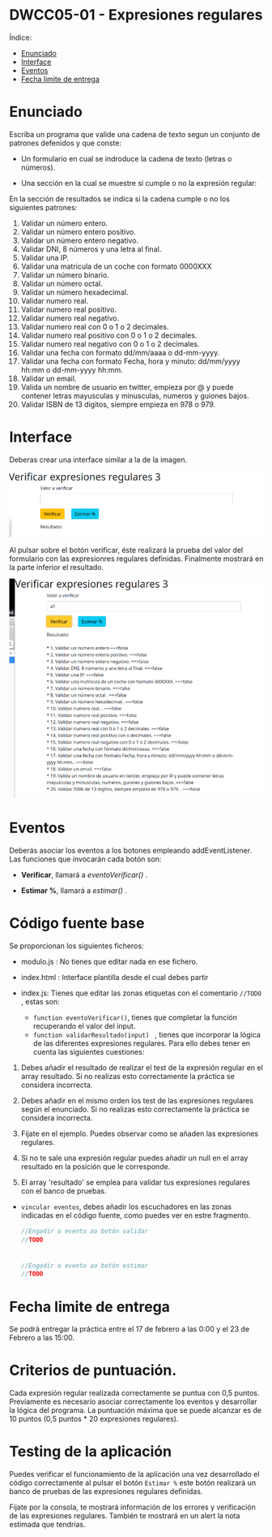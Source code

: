 # DWCC05-01 - Expresiones regulares 


 Índice:

 * [Enunciado](#enunciado)
 * [Interface](#Interface)
 * [Eventos](#Eventos)
 * [Fecha limite de entrega](#fecha-limite-de-entrega)
  


# Enunciado
Escriba un programa que valide una cadena de texto segun un conjunto de patrones defenidos y que conste:

- Un formulario en cual se indroduce la cadena de texto  (letras o números). 


- Una sección en la cual se muestre si cumple o no la expresión regular:

 En la sección de resultados se indica si la cadena cumple o no los siguientes patrones: 

1.  Validar un número entero.
2.  Validar un número entero positivo.
3.  Validar un número entero negativo.
4.  Validar DNI, 8 números y una letra al final.
5.  Validar una IP.
6.  Validar una matricula de un coche con formato 0000XXX
7.  Validar un número binario.
8.  Validar un número octal.
9.  Validar un número hexadecimal.
10.  Validar numero real.
11.  Validar numero real positivo.
12.  Validar numero real negativo.
13.  Validar numero real con  0 o 1 o 2 decimales.
14.  Validar numero real positivo  con 0 o 1 o 2 decimales.
15.  Validar numero real negativo  con 0 o 1 o 2 decimales.
16.  Validar una fecha con formato dd/mm/aaaa o dd-mm-yyyy.
17. Validar una fecha con formato  Fecha, hora y minuto: dd/mm/yyyy hh:mm o dd-mm-yyyy hh:mm.
18.  Validar un email.
19.  Valida un nombre de usuario en twitter, empieza por @ y puede contener letras mayusculas y minusculas, numeros y guiones bajos.
20.  Validar ISBN de 13 digitos, siempre empieza en 978 o 979.

# Interface
Deberas crear una interface similar a la de la imagen.

![](./img/interface1.png)

Al pulsar sobre el botón verificar, éste realizará la prueba del valor del formulario con las expresionres regulares definidas. Finalmente mostrará en la parte inferior el resultado. 

![](./img/interface2.png)

# Eventos
Deberás asociar los eventos a los botones empleando addEventListener. Las funciones que invocarán cada botón son:

* **Verificar**, llamará  a  *eventoVerificar()* . 


* **Estimar %**, llamará a *estimar()* .

# Código fuente base
Se proporcionan los siguientes ficheros:


* modulo.js : No tienes que editar nada en ese fichero.


* index.html : Interface plantilla desde el cual debes partir


* index.js: Tienes que editar las zonas etiquetas con el comentario  `//TODO` , estas son:
  * `function eventoVerificar()`, tienes que completar la función recuperando el valor del input. 
  * `function validarResultado(input) ` , tienes que incorporar la lógica de las diferentes expresiones regulares. Para ello debes tener en cuenta las siguientes cuestiones: 


 1. Debes añadir el resultado de realizar el test de la expresión regular en el array resultado. Si no realizas esto correctamente la práctica se considera incorrecta. 

 2. Debes añadir en el mismo orden los test de las expresiones regulares según el enunciado. Si no realizas esto correctamente la práctica se considera incorrecta.        
 3. Fíjate en el ejemplo. Puedes observar como se añaden las  expresiones regulares. 
 4. Si no te sale una expresión regular puedes añadir un null en el array resultado en la posición que le corresponde. 
 5. El array 'resultado' se emplea para validar tus expresiones regulares con el banco de pruebas. 
      

  
  * `vincular eventos`, debes añadir los escuchadores en las zonas indicadas en el código fuente, como puedes ver en estre fragmento.


      ```js
      //Engadir o evento ao botón validar
      //TODO 


      //Engadir o evento ao botón estimar
      //TODO 

      ```

# Fecha limite de entrega
Se podrá entregar la práctica entre el 17 de febrero a las 0:00 y el 23 de Febrero a las 15:00. 

# Criterios de puntuación.
Cada expresión regular realizada correctamente se puntua con 0,5 puntos. Previamente es necesario asociar correctamente los eventos y desarrollar la lógica del programa. La puntuación máxima que se puede alcanzar es de 10 puntos (0,5 puntos * 20 expresiones regulares).

# Testing de la aplicación 
Puedes verificar el funcionamiento de la aplicación una vez desarrollado el código correctamente al pulsar el botón  `Estimar %` este botón realizará un banco de pruebas de las expresiones regulares definidas. 

Fijate por la consola, te mostrará información de los errores y verificación de las expresiones regulares. También te mostrará en un alert la nota estimada que tendrías. 


































